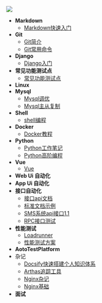 ![](https://timgsa.baidu.com/timg?image&quality=80&size=b9999_10000&sec=1603777901692&di=69f373a8c0f27d958f4423175a7bed23&imgtype=0&src=http%3A%2F%2Fi0.hdslb.com%2Fbfs%2Farticle%2F146f6197fc9351ab788837537e2f4eef69b0d416.gif)
- **Markdown**
  - [Markdown快速入门](Markdown/markdown快速入门.md)
- **Git** 
  - [Git简介](Git/git简介.md)
  - [Git常用命令](Git/git常用命令.md)
- **Django**
  - [Django入门](Django/django.md)
- **常见功能测试点**
  - [常见功能测试点](Test/testcase.md)
- **Linux**
- **Mysql**
  - [Mysql调优](Mysql/mysql.md)
  - [Mysql主从复制](Mysql/mysql主从复制.md)
- **Shell**
  - [shell编程](Shell/shell编程.md)
- **Docker**
  - [Docker教程](Docker/Docker教程.md)
- **Python**
  - [Python工作笔记](Python/python.md)
  - [Python高阶编程](Python/python高阶编程.md)
- **Vue**
  - [Vue](Vue/Vue.md)
- **Web Ui 自动化**
- **App Ui 自动化**
- **接口自动化**
  - [接口api文档](/Interface/apifile.md)
  - [标准文档示例](/Interface/apidemo.md)
  - [SMS系统api接口1.1](/Interface/sms.md)
  - [RPC接口测试](/Rpc/rpc.md)
- **性能测试**
  - [Loadrunner](/Loadrunner/lr.md)
  - [性能测试方案](/Loadrunner/智慧民政登录场景_性能测试方案.md)
- **AotoTestPlatform**
- 杂记
  - [Docsify快速搭建个人知识体系](/Docsify/Docsify快速搭建个人知识体系.md)
  - [Arthas追踪工具](/Arthas/arthas.md)
  - [Nginx杂记](Nginx/nginx杂记.md)
  - [Nginx基础](Nginx/nginx基础.md)
- **面试** 